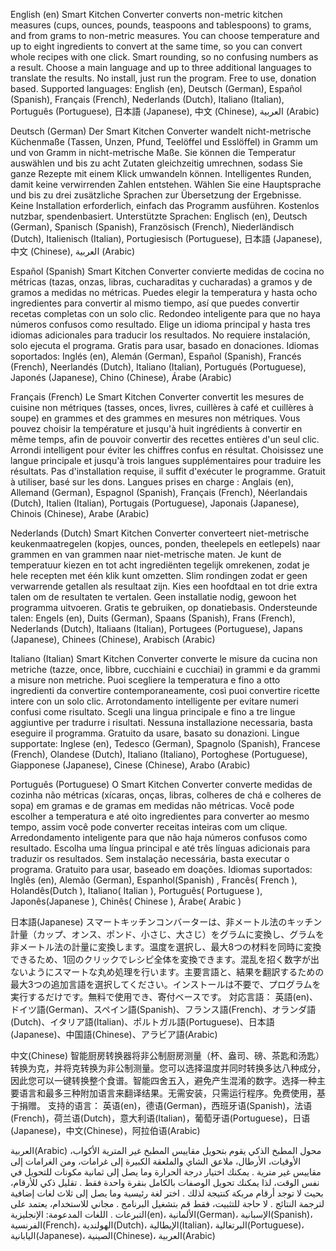 English (en)
Smart Kitchen Converter converts non-metric kitchen measures (cups, ounces, pounds, teaspoons and tablespoons) to grams, and from grams to non-metric measures. You can choose temperature and up to eight ingredients to convert at the same time, so you can convert whole recipes with one click. Smart rounding, so no confusing numbers as a result. Choose a main language and up to three additional languages to translate the results. No install, just run the program. Free to use, donation based.
Supported languages: English (en), Deutsch (German), Español (Spanish), Français (French), Nederlands (Dutch), Italiano (Italian), Português (Portuguese), 日本語 (Japanese), 中文 (Chinese), العربية (Arabic)

Deutsch (German)
Der Smart Kitchen Converter wandelt nicht-metrische Küchenmaße (Tassen, Unzen, Pfund, Teelöffel und Esslöffel) in Gramm um und von Gramm in nicht-metrische Maße. Sie können die Temperatur auswählen und bis zu acht Zutaten gleichzeitig umrechnen, sodass Sie ganze Rezepte mit einem Klick umwandeln können. Intelligentes Runden, damit keine verwirrenden Zahlen entstehen. Wählen Sie eine Hauptsprache und bis zu drei zusätzliche Sprachen zur Übersetzung der Ergebnisse. Keine Installation erforderlich, einfach das Programm ausführen. Kostenlos nutzbar, spendenbasiert.
Unterstützte Sprachen: Englisch (en), Deutsch (German), Spanisch (Spanish), Französisch (French), Niederländisch (Dutch), Italienisch (Italian), Portugiesisch (Portuguese), 日本語 (Japanese), 中文 (Chinese), العربية (Arabic)

Español (Spanish)
Smart Kitchen Converter convierte medidas de cocina no métricas (tazas, onzas, libras, cucharaditas y cucharadas) a gramos y de gramos a medidas no métricas. Puedes elegir la temperatura y hasta ocho ingredientes para convertir al mismo tiempo, así que puedes convertir recetas completas con un solo clic. Redondeo inteligente para que no haya números confusos como resultado. Elige un idioma principal y hasta tres idiomas adicionales para traducir los resultados. No requiere instalación, solo ejecuta el programa. Gratis para usar, basado en donaciones.
Idiomas soportados: Inglés (en), Alemán (German), Español (Spanish), Francés (French), Neerlandés (Dutch), Italiano (Italian), Portugués (Portuguese), Japonés (Japanese), Chino (Chinese), Árabe (Arabic)

Français (French)
Le Smart Kitchen Converter convertit les mesures de cuisine non métriques (tasses, onces, livres, cuillères à café et cuillères à soupe) en grammes et des grammes en mesures non métriques. Vous pouvez choisir la température et jusqu'à huit ingrédients à convertir en même temps, afin de pouvoir convertir des recettes entières d'un seul clic. Arrondi intelligent pour éviter les chiffres confus en résultat. Choisissez une langue principale et jusqu'à trois langues supplémentaires pour traduire les résultats. Pas d'installation requise, il suffit d'exécuter le programme. Gratuit à utiliser, basé sur les dons.
Langues prises en charge : Anglais (en), Allemand (German), Espagnol (Spanish), Français (French), Néerlandais (Dutch), Italien (Italian), Portugais (Portuguese), Japonais (Japanese), Chinois (Chinese), Arabe (Arabic)

Nederlands (Dutch)
Smart Kitchen Converter converteert niet-metrische keukenmaatregelen (kopjes, ounces, ponden, theelepels en eetlepels) naar grammen en van grammen naar niet-metrische maten. Je kunt de temperatuur kiezen en tot acht ingrediënten tegelijk omrekenen, zodat je hele recepten met één klik kunt omzetten. Slim rondingen zodat er geen verwarrende getallen als resultaat zijn. Kies een hoofdtaal en tot drie extra talen om de resultaten te vertalen. Geen installatie nodig, gewoon het programma uitvoeren. Gratis te gebruiken, op donatiebasis.
Ondersteunde talen: Engels (en), Duits (German), Spaans (Spanish), Frans (French), Nederlands (Dutch), Italiaans (Italian), Portugees (Portuguese), Japans (Japanese), Chinees (Chinese), Arabisch (Arabic)

Italiano (Italian)
Smart Kitchen Converter converte le misure da cucina non metriche (tazze, once, libbre, cucchiaini e cucchiai) in grammi e da grammi a misure non metriche. Puoi scegliere la temperatura e fino a otto ingredienti da convertire contemporaneamente, così puoi convertire ricette intere con un solo clic. Arrotondamento intelligente per evitare numeri confusi come risultato. Scegli una lingua principale e fino a tre lingue aggiuntive per tradurre i risultati. Nessuna installazione necessaria, basta eseguire il programma. Gratuito da usare, basato su donazioni.
Lingue supportate: Inglese (en), Tedesco (German), Spagnolo (Spanish), Francese (French), Olandese (Dutch), Italiano (Italiano), Portoghese (Portuguese), Giapponese (Japanese), Cinese (Chinese), Arabo (Arabic)

Português (Portuguese)
O Smart Kitchen Converter converte medidas de cozinha não métricas (xícaras, onças, libras, colheres de chá e colheres de sopa) em gramas e de gramas em medidas não métricas. Você pode escolher a temperatura e até oito ingredientes para converter ao mesmo tempo, assim você pode converter receitas inteiras com um clique. Arredondamento inteligente para que não haja números confusos como resultado. Escolha uma língua principal e até três línguas adicionais para traduzir os resultados. Sem instalação necessária, basta executar o programa. Gratuito para usar, baseado em doações.
Idiomas suportados: Inglês (en), Alemão (German), Espanhol(Spanish) , Francês( French ), Holandês(Dutch ), Italiano( Italian ), Português( Portuguese ), Japonês(Japanese ), Chinês( Chinese ), Árabe( Arabic )

日本語(Japanese)
スマートキッチンコンバーターは、非メートル法のキッチン計量（カップ、オンス、ポンド、小さじ、大さじ）をグラムに変換し、グラムを非メートル法の計量に変換します。温度を選択し、最大8つの材料を同時に変換できるため、1回のクリックでレシピ全体を変換できます。混乱を招く数字が出ないようにスマートな丸め処理を行います。主要言語と、結果を翻訳するための最大3つの追加言語を選択してください。インストールは不要で、プログラムを実行するだけです。無料で使用でき、寄付ベースです。
対応言語： 英語(en)、ドイツ語(German)、スペイン語(Spanish)、フランス語(French)、オランダ語(Dutch)、イタリア語(Italian)、ポルトガル語(Portuguese)、日本語(Japanese)、中国語(Chinese)、アラビア語(Arabic)

中文(Chinese)
智能厨房转换器将非公制厨房测量（杯、盎司、磅、茶匙和汤匙）转换为克，并将克转换为非公制测量。您可以选择温度并同时转换多达八种成分，因此您可以一键转换整个食谱。智能四舍五入，避免产生混淆的数字。选择一种主要语言和最多三种附加语言来翻译结果。无需安装，只需运行程序。免费使用，基于捐赠。
支持的语言： 英语(en)，德语(German)，西班牙语(Spanish)，法语(French)，荷兰语(Dutch)，意大利语(Italian)，葡萄牙语(Portuguese)，日语(Japanese)，中文(Chinese)，阿拉伯语(Arabic)

العربية(Arabic)
محول المطبخ الذكي يقوم بتحويل مقاييس المطبخ غير المترية الأكواب، الأوقيات، الأرطال، ملاعق الشاي والملعقة الكبيرة إلى غرامات، ومن الغرامات إلى مقاييس غير مترية . يمكنك اختيار درجة الحرارة وما يصل إلى ثمانية مكونات للتحويل في نفس الوقت، لذا يمكنك تحويل الوصفات بالكامل بنقرة واحدة فقط . تقليل ذكي للأرقام، بحيث لا توجد أرقام مربكة كنتيجة لذلك . اختر لغة رئيسية وما يصل إلى ثلاث لغات إضافية لترجمة النتائج . لا حاجة للتثبيت، فقط قم بتشغيل البرنامج . مجاني للاستخدام، يعتمد على التبرعات .
اللغات المدعومة: الإنجليزية(en)، الألمانية(German)، الإسبانية(Spanish)، الفرنسية(French)، الهولندية(Dutch)، الإيطالية(Italian)، البرتغالية(Portuguese)، اليابانية(Japanese)، الصينية(Chinese)، العربية(Arabic) 
